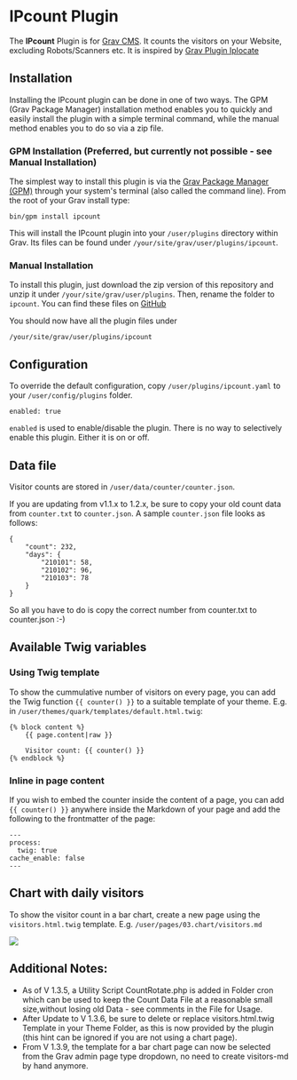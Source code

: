 # IPcount Plugin

The **IPcount** Plugin is for [Grav CMS](http://github.com/getgrav/grav). It counts the visitors on your Website, excluding Robots/Scanners etc.
It is inspired by [Grav Plugin Iplocate](https://github.com/Perlkonig/grav-plugin-iplocate)

## Installation

Installing the IPcount plugin can be done in one of two ways. The GPM (Grav Package Manager) installation method enables you to quickly and easily install the plugin with a simple terminal command, while the manual method enables you to do so via a zip file.

### GPM Installation (Preferred, but currently not possible - see Manual Installation)

The simplest way to install this plugin is via the [Grav Package Manager (GPM)](http://learn.getgrav.org/advanced/grav-gpm) through your system's terminal (also called the command line).  From the root of your Grav install type:

    bin/gpm install ipcount

This will install the IPcount plugin into your `/user/plugins` directory within Grav. Its files can be found under `/your/site/grav/user/plugins/ipcount`.

### Manual Installation

To install this plugin, just download the zip version of this repository and unzip it under `/your/site/grav/user/plugins`. Then, rename the folder to `ipcount`. You can find these files on [GitHub](https://github.com/wernerjoss/grav-plugin-ipcount)

You should now have all the plugin files under

    /your/site/grav/user/plugins/ipcount


## Configuration

To override the default configuration, copy `/user/plugins/ipcount.yaml` to your `/user/config/plugins` folder.

```
enabled: true
```

`enabled` is used to enable/disable the plugin. There is no way to selectively enable this plugin. Either it is on or off.

## Data file
Visitor counts are stored in `/user/data/counter/counter.json`.

If you are updating from v1.1.x to 1.2.x, be sure to copy your old count data from `counter.txt` to `counter.json`.
A sample `counter.json` file looks as follows:
```
{
    "count": 232,
    "days": {
        "210101": 58,
        "210102": 96,
        "210103": 78
    }
}
```
So all you have to do is copy the correct number from counter.txt to counter.json :-)

## Available Twig variables
### Using Twig template
To show the cummulative number of visitors on every page, you can add the Twig function `{{ counter() }}` to a suitable template of your theme. E.g. in `/user/themes/quark/templates/default.html.twig`:
```
{% block content %}
    {{ page.content|raw }}

    Visitor count: {{ counter() }}
{% endblock %}
```

### Inline in page content
If you wish to embed the counter inside the content of a page, you can add `{{ counter() }}` anywhere inside the Markdown of your page and add the following to the frontmatter of the page:
```
---
process:
  twig: true
cache_enable: false
---
```

## Chart with daily visitors
To show the visitor count in a bar chart, create a new page using the `visitors.html.twig` template. E.g.  `/user/pages/03.chart/visitors.md`

![](readme-chart.webp)

## Additional Notes:
- As of V 1.3.5, a Utility Script CountRotate.php is added in Folder cron which can be used to keep the Count Data File at a reasonable small size,without losing old Data - see comments in the File for Usage.  
- After Update to V 1.3.6, be sure to delete or replace visitors.html.twig Template in your Theme Folder, as this is now provided by the plugin (this hint can be ignored if you are not using a chart page).  
- From V 1.3.9, the template for a bar chart page can now be selected from the Grav admin page type dropdown, no need to create visitors-md by hand anymore.
